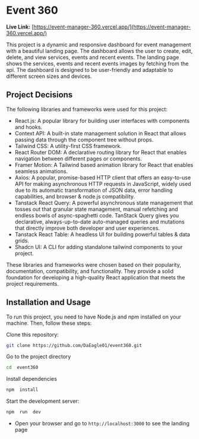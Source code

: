 # Event 360

**Live Link:** [https://event-manager-360.vercel.app/](https://event-manager-360.vercel.app/)

This project is a dynamic and responsive dashboard for event management with a beautiful landing page. The dashboard allows the user to create, edit, delete, and view services, events and recent events. The landing page shows the services, events and recent events images by fetching from the api. The dashboard is designed to be user-friendly and adaptable to different screen sizes and devices.

## Project Decisions

The following libraries and frameworks were used for this project:

- React.js: A popular library for building user interfaces with components and hooks.
- Context API: A built-in state management solution in React that allows passing data through the component tree without props.
- Tailwind CSS: A utility-first CSS framework.
- React Router DOM: A declarative routing library for React that enables navigation between different pages or components.
- Framer Motion: A Tailwind based animation library for React that enables seamless animations.
- Axios: A popular, promise-based HTTP client that offers an easy-to-use API for making asynchronous HTTP requests in JavaScript, widely used due to its automatic transformation of JSON data, error handling capabilities, and browser & node.js compatibility.
- Tanstack React Query: A powerful asynchronous state management that tosses out that granular state management, manual refetching and endless bowls of async-spaghetti code. TanStack Query gives you declarative, always-up-to-date auto-managed queries and mutations that directly improve both developer and user experiences.
- Tanstack React Table: A headless UI for building powerful tables & data grids.
- Shadcn UI: A CLI for adding standalone tailwind components to your project.

These libraries and frameworks were chosen based on their popularity, documentation, compatibility, and functionality. They provide a solid foundation for developing a high-quality React application that meets the project requirements.

## Installation and Usage

To run this project, you need to have Node.js and npm installed on your machine. Then, follow these steps:

Clone this repository:

```bash
git clone https://github.com/DaEagle01/event360.git
```

Go to the project directory

```bash
cd  event360
```

Install dependencies

```bash
npm  install
```

Start the development server:

```bash
npm  run  dev
```

- Open your browser and go to `http://localhost:3000` to see the landing page
